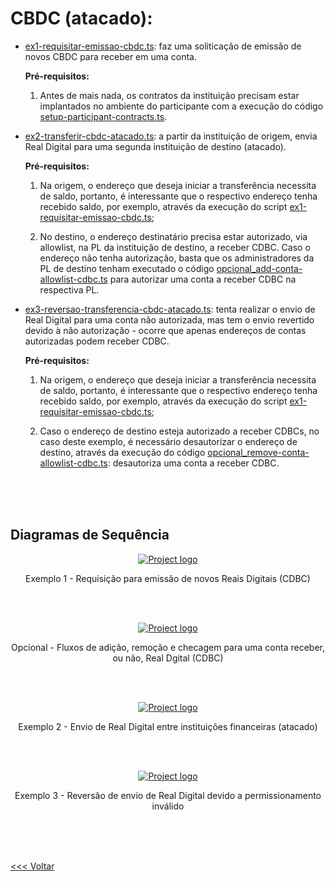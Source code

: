 # CBDC (atacado):

- [ex1-requisitar-emissao-cbdc.ts](https://github.com/raylsnetwork/piloto_rd/blob/main/exemplos/ex1-requisitar-emissao-cbdc.ts): faz uma soliticação de emissão de novos CBDC para receber em uma conta.

  <strong>Pré-requisitos:</strong> 
  
  1. Antes de mais nada, os contratos da instituição precisam estar implantados no ambiente do participante com a execução do código [setup-participant-contracts.ts](https://github.com/raylsnetwork/piloto_rd/blob/main/setup/setup-participant-contracts.ts).

- [ex2-transferir-cbdc-atacado.ts](https://github.com/raylsnetwork/piloto_rd/blob/main/exemplos/ex2-transferir-cbdc-atacado.ts): a partir da instituição de origem, envia Real Digital para uma segunda instituição de destino (atacado).
  
  <strong>Pré-requisitos:</strong> 
  
  1. Na origem, o endereço que deseja iniciar a transferência necessita de saldo, portanto, é interessante que o respectivo endereço tenha recebido saldo, por exemplo, através da execução do script [ex1-requisitar-emissao-cbdc.ts](https://github.com/raylsnetwork/piloto_rd/blob/main/exemplos/ex1-requisitar-emissao-cbdc.ts);

  2. No destino, o endereço destinatário precisa estar autorizado, via allowlist, na PL da instituição de destino, a receber CDBC. Caso o endereço não tenha autorização, basta que os administradores da PL de destino tenham executado o código [opcional_add-conta-allowlist-cdbc.ts](https://github.com/raylsnetwork/piloto_rd/blob/main/exemplos/opcional_add-conta-allowlist-cdbc.ts) para autorizar uma conta a receber CDBC na respectiva PL.

- [ex3-reversao-transferencia-cbdc-atacado.ts](https://github.com/raylsnetwork/piloto_rd/blob/main/exemplos/ex3-reversao-transferencia-cbdc-atacado.ts): tenta realizar o envio de Real Digital para uma conta não autorizada, mas tem o envio revertido devido à não autorização - ocorre que apenas endereços de contas autorizadas podem receber CDBC.

  <strong>Pré-requisitos:</strong> 

  1. Na origem, o endereço que deseja iniciar a transferência necessita de saldo, portanto, é interessante que o respectivo endereço tenha recebido saldo, por exemplo, através da execução do script [ex1-requisitar-emissao-cbdc.ts](https://github.com/raylsnetwork/piloto_rd/blob/main/exemplos/ex1-requisitar-emissao-cbdc.ts);

  2. Caso o endereço de destino esteja autorizado a receber CDBCs, no caso deste exemplo, é necessário desautorizar o endereço de destino, através da execução do código [opcional_remove-conta-allowlist-cdbc.ts](https://github.com/raylsnetwork/piloto_rd/blob/main/exemplos/opcional_remove-conta-allowlist-cdbc.ts): desautoriza uma conta a receber CDBC.

<br/>
<br/>
<br/>

## Diagramas de Sequência

<p align="center">
  <a href="" rel="noopener">
    <img src="https://public-professional-services.s3.eu-west-2.amazonaws.com/1-requestToMint.drawio.png" alt="Project logo">
  </a>
  <p align="center">
    <span>Exemplo 1 - Requisição para emissão de novos Reais Digitais (CDBC)</span>
  </p>
</p>
</br>
</br>

<p align="center">
  <a href="" rel="noopener">
    <img src="https://public-professional-services.s3.eu-west-2.amazonaws.com/2-CBDC-Allowlist.drawio.png" alt="Project logo">
  </a>
  <p align="center">
    <span>Opcional - Fluxos de adição, remoção e checagem para uma conta receber, ou não, Real Dgital (CDBC)</span>
  </p>
</p>
</br>
</br>

<p align="center">
  <a href="" rel="noopener">
    <img src="https://public-professional-services.s3.eu-west-2.amazonaws.com/3-STR0004.drawio.png" alt="Project logo">
  </a>
  <p align="center">
    <span>Exemplo 2 - Envio de Real Digital entre instituições financeiras (atacado)</span>
  </p>
</p>
</br>
</br>

<p align="center">
  <a href="" rel="noopener">
    <img src="https://public-professional-services.s3.eu-west-2.amazonaws.com/4-STR0004-Revers%C3%A3o-At%C3%B4mica.drawio.png" alt="Project logo">
  </a>
  <p align="center">
    <span>Exemplo 3 - Reversão de envio de Real Digital devido a permissionamento inválido</span>
  </p>
</p>
</br>
</br>

<br>

[<<< Voltar](../Rayls.md)